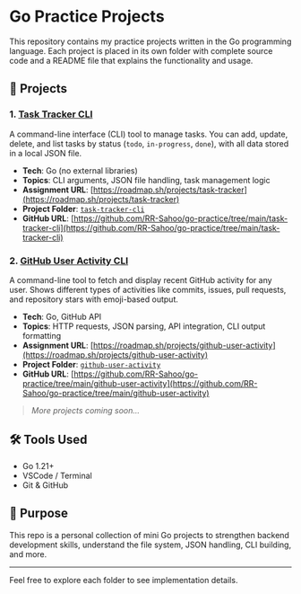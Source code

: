 # Go Practice Projects

This repository contains my practice projects written in the Go programming language. Each project is placed in its own folder with complete source code and a README file that explains the functionality and usage.

## 📁 Projects

### 1. [Task Tracker CLI](./task-tracker-cli)

A command-line interface (CLI) tool to manage tasks. You can add, update, delete, and list tasks by status (`todo`, `in-progress`, `done`), with all data stored in a local JSON file.

- **Tech**: Go (no external libraries)
- **Topics**: CLI arguments, JSON file handling, task management logic
- **Assignment URL**: [https://roadmap.sh/projects/task-tracker](https://roadmap.sh/projects/task-tracker)
- **Project Folder**: [`task-tracker-cli`](./task-tracker-cli)
- **GitHub URL**: [https://github.com/RR-Sahoo/go-practice/tree/main/task-tracker-cli](https://github.com/RR-Sahoo/go-practice/tree/main/task-tracker-cli)

### 2. [GitHub User Activity CLI](./github-user-activity)

A command-line tool to fetch and display recent GitHub activity for any user. Shows different types of activities like commits, issues, pull requests, and repository stars with emoji-based output.

- **Tech**: Go, GitHub API
- **Topics**: HTTP requests, JSON parsing, API integration, CLI output formatting
- **Assignment URL**: [https://roadmap.sh/projects/github-user-activity](https://roadmap.sh/projects/github-user-activity)
- **Project Folder**: [`github-user-activity`](./github-user-activity)
- **GitHub URL**: [https://github.com/RR-Sahoo/go-practice/tree/main/github-user-activity](https://github.com/RR-Sahoo/go-practice/tree/main/github-user-activity)

> _More projects coming soon..._

## 🛠️ Tools Used

- Go 1.21+
- VSCode / Terminal
- Git & GitHub

## 📌 Purpose

This repo is a personal collection of mini Go projects to strengthen backend development skills, understand the file system, JSON handling, CLI building, and more.

---

Feel free to explore each folder to see implementation details.
